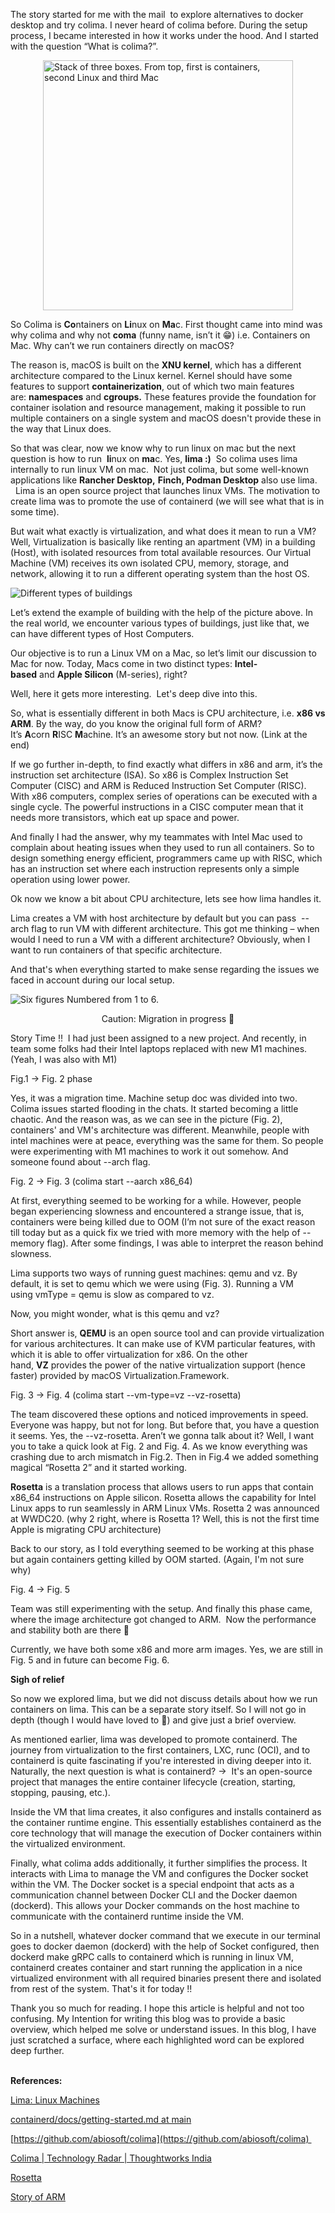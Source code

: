 The story started for me with the mail  to explore alternatives to docker desktop and try colima. 
I never heard of colima before. During the setup process, I became interested in how it works under the hood. And I started with the question “What is colima?”.

<img alt="Stack of three boxes. From top, first is containers, second Linux and third Mac" 
	style="display: block; margin: 0 auto" width="400px" src="https://raw.githubusercontent.com/saurabhhirugade/notes/refs/heads/main/BLOGS/colima01.png">


So Colima is **Co**ntainers on **Li**nux on **Ma**c. First thought came into mind was why colima and why not **coma** (funny name, isn’t it 😁) i.e. Containers on Mac. Why can’t we run containers directly on macOS?

The reason is, macOS is built on the **XNU kernel**, which has a different architecture compared to the Linux kernel. Kernel should have some features to support **containerization**, out of which two main features are: **namespaces** and **cgroups.** These features provide the foundation for container isolation and resource management, making it possible to run multiple containers on a single system and macOS doesn't provide these in the way that Linux does.

So that was clear, now we know why to run linux on mac but the next question is how to run  **li**nux on **ma**c. Yes, **lima :)**  So colima uses lima internally to run linux VM on mac.  Not just colima, but some well-known applications like **Rancher Desktop,** **Finch, Podman Desktop** also use lima.  
 
Lima is an open source project that launches linux VMs. The motivation to create lima was to promote the use of containerd (we will see what that is in some time).

But wait what exactly is virtualization, and what does it mean to run a VM? Well, Virtualization is basically like renting an apartment (VM) in a building (Host), with isolated resources from total available resources. Our Virtual Machine (VM) receives its own isolated CPU, memory, storage, and network, allowing it to run a different operating system than the host OS.


<img alt="Different types of buildings"  style="display: block; margin: 0 auto" src="https://raw.githubusercontent.com/saurabhhirugade/notes/refs/heads/main/BLOGS/colima02.jpeg">


Let’s extend the example of building with the help of the picture above. In the real world, we encounter various types of buildings, just like that, we can have different types of Host Computers.

Our objective is to run a Linux VM on a Mac, so let’s limit our discussion to Mac for now. Today, Macs come in two distinct types: **Intel-based** and **Apple Silicon** (M-series), right?  
  
Well, here it gets more interesting.  Let's deep dive into this.

So, what is essentially different in both Macs is CPU architecture, i.e. **x86 vs ARM**. By the way, do you know the original full form of ARM? It’s **A**corn **R**ISC **M**achine. It’s an awesome story but not now. (Link at the end)

If we go further in-depth, to find exactly what differs in x86 and arm, it’s the instruction set architecture (ISA). So x86 is Complex Instruction Set Computer (CISC) and ARM is Reduced Instruction Set Computer (RISC). With x86 computers, complex series of operations can be executed with a single cycle. The powerful instructions in a CISC computer mean that it needs more transistors, which eat up space and power.

And finally I had the answer, why my teammates with Intel Mac used to complain about heating issues when they used to run all containers. So to design something energy efficient, programmers came up with RISC, which has an instruction set where each instruction represents only a simple operation using lower power.

Ok now we know a bit about CPU architecture, lets see how lima handles it. 

Lima creates a VM with host architecture by default but you can pass  --arch flag to run VM with different architecture. This got me thinking – when would I need to run a VM with a different architecture? Obviously, when I want to run containers of that specific architecture.

And that's when everything started to make sense regarding the issues we faced in account during our local setup.


![Six figures Numbered from 1 to 6.](colima03.jpeg)

<p style="text-align:center">
Caution: Migration in progress 🚧
</p>

Story Time !!  I had just been assigned to a new project. And recently, in team some folks had their Intel laptops replaced with new M1 machines. (Yeah, I was also with M1)

Fig.1 → Fig. 2 phase

Yes, it was a migration time. Machine setup doc was divided into two. Colima issues started flooding in the chats. It started becoming a little chaotic. And the reason was, as we can see in the picture (Fig. 2), containers' and VM's architecture was different. Meanwhile, people with intel machines were at peace, everything was the same for them. So people were experimenting with M1 machines to work it out somehow. And someone found about --arch flag.

Fig. 2 → Fig. 3 (colima start --aarch x86_64)

At first, everything seemed to be working for a while. However, people began experiencing slowness and encountered a strange issue, that is, containers were being killed due to OOM (I’m not sure of the exact reason till today but as a quick fix we tried with more memory with the help of --memory flag). After some findings, I was able to interpret the reason behind slowness.

Lima supports two ways of running guest machines: qemu and vz. By default, it is set to qemu which we were using (Fig. 3). Running a VM using vmType = qemu is slow as compared to vz. 

Now, you might wonder, what is this qemu and vz?

Short answer is, **QEMU** is an open source tool and can provide virtualization for various architectures. It can make use of KVM particular features, with which it is able to offer virtualization for x86. On the other hand, **VZ** provides the power of the native virtualization support (hence faster) provided by macOS Virtualization.Framework.

Fig. 3 → Fig. 4 (colima start --vm-type=vz --vz-rosetta)

The team discovered these options and noticed improvements in speed. Everyone was happy, but not for long. But before that, you have a question it seems. Yes, the --vz-rosetta. Aren’t we gonna talk about it? Well, I want you to take a quick look at Fig. 2 and Fig. 4. As we know everything was crashing due to arch mismatch in Fig.2. Then in Fig.4 we added something magical “Rosetta 2” and it started working.

**Rosetta** is a translation process that allows users to run apps that contain x86_64 instructions on Apple silicon. Rosetta allows the capability for Intel Linux apps to run seamlessly in ARM Linux VMs. Rosetta 2 was announced at WWDC20. (why 2 right, where is Rosetta 1? Well, this is not the first time Apple is migrating CPU architecture)

Back to our story, as I told everything seemed to be working at this phase but again containers getting killed by OOM started. (Again, I'm not sure why)

Fig. 4 → Fig. 5

Team was still experimenting with the setup. And finally this phase came, where the image architecture got changed to ARM.  Now the performance and stability both are there 🎉

Currently, we have both some x86 and more arm images. Yes, we are still in Fig. 5 and in future can become Fig. 6.

**Sigh of relief** 

So now we explored lima, but we did not discuss details about how we run containers on lima. This can be a separate story itself. So I will not go in depth (though I would have loved to 🙂) and give just a brief overview. 

As mentioned earlier, lima was developed to promote containerd. The journey from virtualization to the first containers, LXC, runc (OCI), and to containerd is quite fascinating if you're interested in diving deeper into it. Naturally, the next question is what is containerd? →  It's an open-source project that manages the entire container lifecycle (creation, starting, stopping, pausing, etc.).

Inside the VM that lima creates, it also configures and installs containerd as the container runtime engine. This essentially establishes containerd as the core technology that will manage the execution of Docker containers within the virtualized environment.

Finally, what colima adds additionally, it further simplifies the process. It interacts with Lima to manage the VM and configures the Docker socket within the VM. The Docker socket is a special endpoint that acts as a communication channel between Docker CLI and the Docker daemon (dockerd). This allows your Docker commands on the host machine to communicate with the containerd runtime inside the VM.

So in a nutshell, whatever docker command that we execute in our terminal goes to docker daemon (dockerd) with the help of Socket configured, then dockerd make gRPC calls to containerd which is running in linux VM, containerd creates container and start running the application in a nice virtualized environment with all required binaries present there and isolated from rest of the system. That's it for today !!

Thank you so much for reading. I hope this article is helpful and not too confusing. My Intention for writing this blog was to provide a basic overview, which helped me solve or understand issues. In this blog, I have just scratched a surface, where each highlighted word can be explored deep further.  
 

  
**References:**

[Lima: Linux Machines](https://lima-vm.io/docs/)

[containerd/docs/getting-started.md at main](https://github.com/containerd/containerd/blob/main/docs/getting-started.md) 

[https://github.com/abiosoft/colima](https://github.com/abiosoft/colima) 

[Colima | Technology Radar | Thoughtworks India](https://www.thoughtworks.com/en-in/radar/platforms/colima) 

[Rosetta](https://developer.apple.com/documentation/virtualization/running_intel_binaries_in_linux_vms_with_rosetta?changes=_9)

[Story of ARM](https://youtu.be/nIwdhPOVOUk)  
 